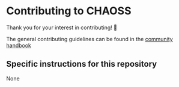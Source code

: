 # Contributing to CHAOSS

Thank you for your interest in contributing! 🎉

The general contributing guidelines can be found in the [community handbook](page-yet-to-be-created) 

## Specific instructions for this repository

None

